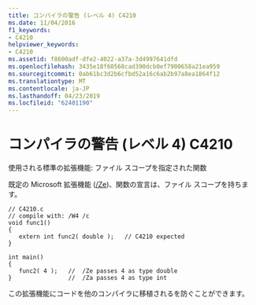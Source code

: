 ```yaml
---
title: コンパイラの警告 (レベル 4) C4210
ms.date: 11/04/2016
f1_keywords:
- C4210
helpviewer_keywords:
- C4210
ms.assetid: f8600adf-dfe2-4022-a37a-3d4997641dfd
ms.openlocfilehash: 3435e18f60568cad390dcb0ef7900658a21ea959
ms.sourcegitcommit: 0ab61bc3d2b6cfbd52a16c6ab2b97a8ea1864f12
ms.translationtype: MT
ms.contentlocale: ja-JP
ms.lasthandoff: 04/23/2019
ms.locfileid: "62401190"
---
```

# <a name="compiler-warning-level-4-c4210"></a>コンパイラの警告 (レベル 4) C4210

使用される標準の拡張機能: ファイル スコープを指定された関数

既定の Microsoft 拡張機能 ([/Ze](../../build/reference/za-ze-disable-language-extensions.md))、関数の宣言は、ファイル スコープを持ちます。

```
// C4210.c
// compile with: /W4 /c
void func1()
{
   extern int func2( double );   // C4210 expected
}

int main()
{
   func2( 4 );   //  /Ze passes 4 as type double
}                //  /Za passes 4 as type int
```

この拡張機能にコードを他のコンパイラに移植されるを防ぐことができます。